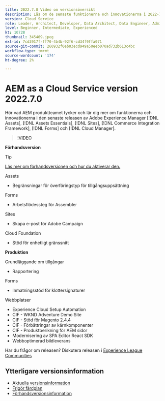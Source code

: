 ```yaml
---
title: 2022.7.0 Video om versionsöversikt
description: Läs om de senaste funktionerna och innovationerna i 2022-7-0-utgåvan av Adobe Experience Manager [!DNL Assets Essentials], [!DNL Sites], [!DNL Screens], [!DNL Forms] och [!DNL Cloud Foundation].
version: Cloud Service
role: Leader, Architect, Developer, Data Architect, Data Engineer, Admin, User
level: Beginner, Intermediate, Experienced
kt: 10728
thumbnail: 345409.jpeg
exl-id: 7cd3917f-ff70-4b4b-92f6-cd34f9ffa071
source-git-commit: 260932f0eb03ecd949a50eeb070ad732b613c4bc
workflow-type: tm+mt
source-wordcount: '174'
ht-degree: 2%

---
```



# AEM as a Cloud Service version 2022.7.0

Hör vad AEM produktteamet tycker och lär dig mer om funktionerna och innovationerna i den senaste releasen av Adobe Experience Manager [!DNL Assets], [!DNL Assets Essentials], [!DNL Sites], [!DNL Commerce Integration Framework], [!DNL Forms] och [!DNL Cloud Manager].

>[!VIDEO](https://video.tv.adobe.com/v/345409/?quality=12&learn=on)

**Förhandsversion**

>[!TIP]
>
>[Läs mer om förhandsversionen och hur du aktiverar den.](https://experienceleague.adobe.com/docs/experience-manager-cloud-service/content/release-notes/prerelease.html)

Assets

* Begränsningar för överföringstyp för tillgångsuppsättning

Forms

* Arbetsflödessteg för Assembler

Sites

* Skapa e-post för Adobe Campaign

Cloud Foundation

* Stöd för enhetligt gränssnitt

**Produktion**

Grundläggande om tillgångar

* Rapportering

Forms

* Inmatningsstöd för klottersignaturer

Webbplatser

* Experience Cloud Setup Automation
* CIF - WKND Adventure Demo Site
* CIF - Stöd för Magento 2.4.4
* CIF - Förbättringar av kärnkomponenter
* CIF - Produktberikning för AEM sidor
* Modernisering av SPA Editor React SDK
* Webboptimerad bildleverans

Har du frågor om releasen?  Diskutera releasen i [Experience League Communities](https://adobe.ly/3paYDAo)

## Ytterligare versionsinformation

* [Aktuella versionsinformation](https://experienceleague.adobe.com/docs/experience-manager-cloud-service/content/release-notes/home.html)
* [Frigör färdplan](https://experienceleague.adobe.com/docs/experience-manager-release-information/aem-release-updates/update-releases-roadmap.html)
* [Förhandsversionsinformation](https://experienceleague.adobe.com/docs/experience-manager-cloud-service/content/release-notes/prerelease.html)
